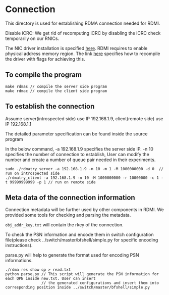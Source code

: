 # Connection

This directory is used for establishing RDMA connection needed for RDMI.

Disable iCRC: We get rid of recomputing iCRC by disabling the iCRC check temporarily on our RNICs.

The NIC driver installation is specified [here](https://enterprise-support.nvidia.com/s/article/howto-install-mlnx-ofed-driver). RDMI requires to enable physical address memory region. The link [here](https://enterprise-support.nvidia.com/s/article/howto-compile-mlnx-ofed-drivers--160---mlnx-ofa-kernel-example-x) specifies how to recompile the driver with flags for achieving this.

## To compile the program
```
make rdmas // compile the server side program
make rdmac // compile the client side program

```

## To establish the connection

Assume server(introspected side) use IP 192.168.1.9, client(remote side) use IP 192.168.1.1

The detailed parameter specification can be found inside the source program

In the below command, -a 192.168.1.9 specifies the server side IP. -n 10 specifies the number of connection to establish,
User can modify the number and create a number of queue pair needed in their experiments.
```
sudo ./rdmatry_server -a 192.168.1.9 -n 10 -m 1 -M 1000000000 -d 0  // run on introspected side
./rdmatry_client -a 192.168.1.9 -n 10 -M 1000000000 -r 10000000 -c 1 -t 99999999999 -p 1 // run on remote side
```

## Meta data of the connection information

Connection metadata will be further used by other components in RDMI. We provided some tools for checking and parsing
the metadata.

``obj_addr_key.txt`` will contain the rkey of the connection.

To check the PSN information and encode them in switch configuration file(please check ../switch/master/bfshell/simple.py for specific encoding instructions).

parse.py will help to generate the format used for encoding PSN informations.
```
./rdma res show qp > read.txt
python parse.py // This script will generate the PSN information for each QPN inside new.txt. User can insert
                // the generated configurations and insert them into corresponding position inside ../switch/master/bfshell/simple.py
```
